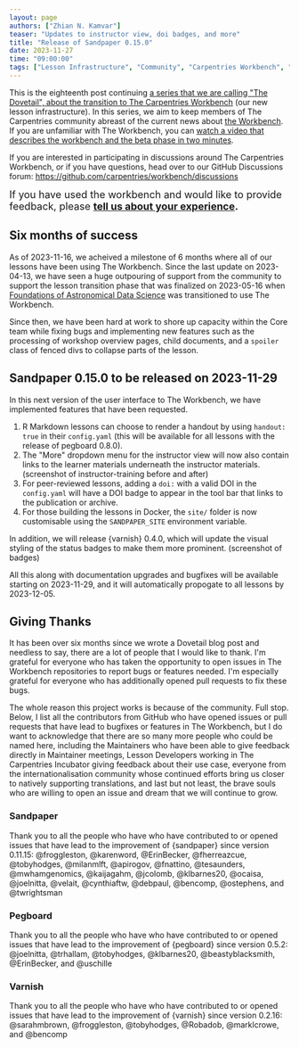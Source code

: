 ```yaml
---
layout: page
authors: ["Zhian N. Kamvar"]
teaser: "Updates to instructor view, doi badges, and more"
title: "Release of Sandpaper 0.15.0"
date: 2023-11-27
time: "09:00:00"
tags: ["Lesson Infrastructure", "Community", "Carpentries Workbench", "Beta", "Dovetail"]
---
```


This is the eighteenth post continuing [a series that we are calling "The Dovetail",
about the transition to The Carpentries Workbench](https://carpentries.org/posts-by-tags/#blog-tag-dovetail) (our new lesson infrastructure).
In this series, we aim to keep members of The Carpentries community abreast of
the current news about [the Workbench](https://carpentries.github.io/workbench). 
If you are unfamiliar with The Workbench, you can [watch a video that describes
the workbench and the beta phase in two minutes](https://youtu.be/x7tETGpF3-4).

If you are interested in participating in discussions around The Carpentries
Workbench, or if you have questions, head over to our GitHub Discussions forum: <https://github.com/carpentries/workbench/discussions>

<span style='font-size: large;'>If you have used the workbench and would like to provide feedback, please
<b><a href='https://carpentries.typeform.com/to/KRBl4IZM'>tell us about your experience</a>.</b></span> 

## Six months of success

As of 2023-11-16, we acheived a milestone of 6 months where all of our lessons
have been using The Workbench. Since the last update on 2023-04-13, we have
seen a huge outpouring of support from the community to support the lesson
transition phase that was finalized on 2023-05-16 when [Foundations of
Astronomical Data Science](https://datacarpentry.org/astronomy-python/) was
transitioned to use The Workbench. 

Since then, we have been hard at work to shore up capacity within the Core team
while fixing bugs and implementing new features such as the processing of
workshop overview pages, child documents, and a `spoiler` class of fenced divs
to collapse parts of the lesson. 

## Sandpaper 0.15.0 to be released on 2023-11-29

In this next version of the user interface to The Workbench, we have
implemented features that have been requested. 

1. R Markdown lessons can choose to render a handout by using `handout: true`
   in their `config.yaml` (this will be available for all lessons with the
   release of pegboard 0.8.0). 
2. The "More" dropdown menu for the instructor view will now also contain links
   to the learner materials underneath the instructor materials. (screenshot of
   instructor-training before and after)
3. For peer-reviewed lessons, adding a `doi:` with a valid DOI in the
   `config.yaml` will have a DOI badge to appear in the tool bar that links to
   the publication or archive.
4. For those building the lessons in Docker, the `site/` folder is now
   customisable using the `SANDPAPER_SITE` environment variable.

In addition, we will release {varnish} 0.4.0, which will update the visual
styling of the status badges to make them more prominent. (screenshot of badges)

All this along with documentation upgrades and bugfixes will be available
starting on 2023-11-29, and it will automatically propogate to all lessons by
2023-12-05.

## Giving Thanks

It has been over six months since we wrote a Dovetail blog post and needless to
say, there are a lot of people that I would like to thank. I'm grateful for
everyone who has taken the opportunity to open issues in The Workbench
repositories to report bugs or features needed. I'm especially grateful for
everyone who has additionally opened pull requests to fix these bugs. 

The whole reason this project works is because of the community. Full stop.
Below, I list all the contributors from GitHub who have opened issues or pull
requests that have lead to bugfixes or features in The Workbench, but I do want
to acknowledge that there are so many more people who could be named here,
including the Maintainers who have been able to give feedback directly in
Maintainer meetings, Lesson Developers working in The Carpentries Incubator
giving feedback about their use case, everyone from the internationalisation
community whose continued efforts bring us closer to natively supporting
translations, and last but not least, the brave souls who are willing to open
an issue and dream that we will continue to grow.

### Sandpaper

Thank you to all the people who have who have contributed to or opened issues
that have lead to the improvement of {sandpaper} since version 0.11.15:
@froggleston, @karenword, @ErinBecker, @fherreazcue, @tobyhodges, @milanmlft,
@apirogov, @fnattino, @tesaunders, @mwhamgenomics, @kaijagahm, @jcolomb,
@klbarnes20, @ocaisa, @joelnitta, @velait, @cynthiaftw, @debpaul, @bencomp,
@ostephens, and @twrightsman

### Pegboard

Thank you to all the people who have who have contributed to or opened issues
that have lead to the improvement of {pegboard} since version 0.5.2:
@joelnitta, @trhallam, @tobyhodges, @klbarnes20, @beastyblacksmith,
@ErinBecker, and @uschille

### Varnish

Thank you to all the people who have who have contributed to or opened issues
that have lead to the improvement of {varnish} since version 0.2.16:
@sarahmbrown, @froggleston, @tobyhodges, @Robadob, @marklcrowe, and @bencomp



